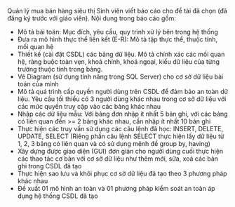 Quản lý mua bán hàng siêu thị
Sinh viên viết báo cáo cho đề tài đã chọn (đã đăng ký trước với giáo viên). Nội dung trong báo cáo gồm:

- Mô tả bài toán: Mục đích, yêu cầu, quy trình xử lý bên trong hệ thống
- Đưa ra mô hình thực thể liên kết (E-R): Mô tả tập thực thể, thuộc tính, mối quan hệ
- Thiết kế (cài đặt CSDL) các bảng dữ liệu. Mô tả chính xác các mối quan hệ, ràng buộc toàn vẹn, khoá chính, khoá ngoại, kiểu dữ liệu của từng trường thuộc tính trong bảng.
- Vẽ Diagram (sử dụng tính năng trong SQL Server) cho cơ sở dữ liệu bài toán của mình
- Mô tả quá trình cấp quyền người dùng trên CSDL để đảm bảo an toàn dữ liệu. Yêu cầu tối thiểu có 3 người dùng khác nhau trong cơ sở dữ liệu với các mức quyền truy cập vào các bảng khác nhau
- Nhập các dữ liệu mẫu: Với bảng đơn nhập ít nhất 5 bản ghi, với các bảng có liên quan đến >= 2 bảng khác nhau, cần nhập ít nhất 10 bản ghi
- Thực hiện các truy vấn sử dụng các câu lệnh đã học: INSERT, DELETE, UPDATE, SELECT (Riêng phần câu lệnh SELECT thực hiện lấy dữ liệu từ 1, 2, 3 bảng có liên quan và có sử dụng mệnh đề group by, having)
- Xây dựng được giao diện (GUI) đơn giản cho người dùng cuối thực hiện các thao tác cơ bản với cơ sở dữ liệu như thêm mới, sửa, xoá các bản ghi trong CSDL đã tạo
- Thực hiện sao lưu và khôi phục cơ sở dữ liệu đã tạo theo 3 phương pháp khác nhau
- Đề xuất 01 mô hình an toàn và 01 phương pháp kiểm soát an toàn áp dụng hệ thống CSDL đã tạo